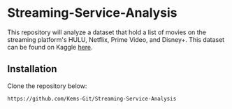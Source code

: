 # Streaming-Service-Analysis
 
This repository will analyze a dataset that hold a list of movies on the streaming platform's HULU, Netflix, Prime Video, and Disney+. This dataset can be found on Kaggle [here](https://www.kaggle.com/ruchi798/movies-on-netflix-prime-video-hulu-and-disney).

## Installation
Clone the repository below:

```bash
https://github.com/Kems-Git/Streaming-Service-Analysis
```

